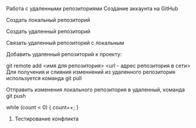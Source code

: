 Работа с удаленными репозиториями
Создание аккаунта на GitHub

Создать локальный репозиторий

Создать удаленный репозиторий

Связать удаленный репозиторий с локальным

Добавить удаленный репозиторий к проекту:

git remote add <имя для репозитория> <url - адрес репозитория в сети>
Для получения и слияния изменнений из удаленного репозитория используется команда git pull

Отправить изменения локального репозитория в удаленный, команда git push

while (count < 0)
{
    count++;
    }

1. Тестирование конфликта
